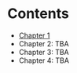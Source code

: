 Contents
================

-   [Chapter 1](ch01.md)
-   Chapter 2: TBA
-   Chapter 3: TBA
-   Chapter 4: TBA
